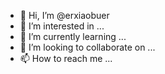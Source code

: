 - 👋 Hi, I’m @erxiaobuer
- 👀 I’m interested in ...
- 🌱 I’m currently learning ...
- 💞️ I’m looking to collaborate on ...
- 📫 How to reach me ...

<!---
erxiaobuer/erxiaobuer is a ✨ special ✨ repository because its `README.md` (this file) appears on your GitHub profile.
You can click the Preview link to take a look at your changes.
--->
